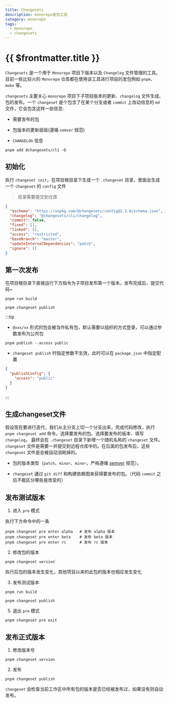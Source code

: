 ```yaml
---
title: Changesets
description: monorepo发包工具
category: monorepo
tags:
  - monorepo
  - changesets
---
```



# {{ $frontmatter.title }}


`Changesets` 是一个用于 `Monorepo` 项目下版本以及 `Changelog` 文件管理的工具。目前一些比较火的 `Monorepo` 仓库都在使用该工具进行项目的发包例如 `pnpm`、`mobx` 等。

`changesets` 主要关心 `monorepo` 项目下子项目版本的更新、`changelog` 文件生成、包的发布。一个 `changeset` 是个包含了在某个分支或者 `commit` 上改动信息的 `md` 文件，它会包含这样一些信息:

- 需要发布的包

- 包版本的更新层级(遵循 `semver` 规范)

- `CHANGELOG` 信息

```shell
pnpm add @changesets/cli -D
```

## 初始化


执行 `changeset init`，在项目根目录下生成一个 `.changeset` 目录，里面会生成一个 `changeset` 的 `config` 文件

> 目录需要提交到仓库

```json
{
  "$schema": "https://unpkg.com/@changesets/config@2.3.0/schema.json",
  "changelog": "@changesets/cli/changelog",
  "commit": false,
  "fixed": [],
  "linked": [],
  "access": "restricted",
  "baseBranch": "master",
  "updateInternalDependencies": "patch",
  "ignore": []
}
```

## 第一次发布


在项目根目录下直接运行下方指令为子项目发布第一个版本。发布完成后，提交代码~

```shell
pnpm run build

pnpm changeset publish
```

:::tip

- `@xxx/xx` 形式的包会被当作私有包，默认需要以组织的方式登录，可以通过参数发布为公共包

```shell
pnpm publish --access public
```

- `changeset publish` 时指定参数不生效，此时可以在 `package.json` 中指定配置

```json
{
  "publishConfig": {
    "access": "public"
  }
}
```

:::


## 生成changeset文件


假设现在要进行迭代，我们从主分支上切一个分支出来，完成代码修改，执行 `pnpm changeset add` 命令，选择要发布的包、选择要发布的版本、填写 `changelog`，
最终会在 `.changeset` 目录下新增一个随机名称的 `changeset` 文件。`changeset` 文件是需要一并提交到远程仓库中的。在后面的包发布后，这些 `changeset` 文件是会被自动消耗掉的。

- 包的版本类型（`patch`、`minor`、`minor`，严格遵循 [semver](../../npm/SemVer.md) 规范）。

- `changeset` 通过 `git diff` 和构建依赖图来获得要发布的包。（代码 `commit` 之后不能区分哪些是改变的）


## 发布测试版本


1. 进入 `pre` 模式

执行下方命令中的一条

```shell
pnpm changeset pre enter alpha   # 发布 alpha 版本
pnpm changeset pre enter beta    # 发布 beta 版本
pnpm changeset pre enter rc      # 发布 rc 版本
```

2. 修改包的版本

```shell
pnpm changeset version`
```

执行后包的版本发生变化，其他项目以来的此包的版本也相应发生变化

3. 发布测试版本

```shell
pnpm run build

pnpm changeset publish
```

5. 退出 `pre` 模式

```shell
pnpm changeset pre exit
```

## 发布正式版本

1. 修改版本号

```shell
pnpm changeset version
```

2. 发布

```shell
pnpm changeset publish
```

`changeset` 会检查当前工作区中所有包的版本是否已经被发布过，如果没有则自动发布。
